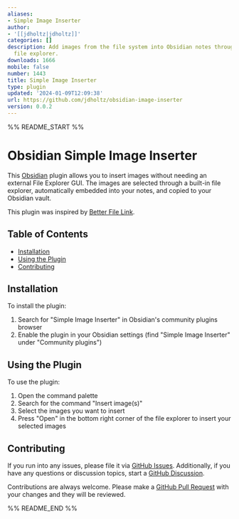 ```yaml
---
aliases:
- Simple Image Inserter
author:
- '[[jdholtz|jdholtz]]'
categories: []
description: Add images from the file system into Obsidian notes through a built-in
  file explorer.
downloads: 1666
mobile: false
number: 1443
title: Simple Image Inserter
type: plugin
updated: '2024-01-09T12:09:38'
url: https://github.com/jdholtz/obsidian-image-inserter
version: 0.0.2
---
```


%% README_START %%

# Obsidian Simple Image Inserter
This [Obsidian][0] plugin allows you to insert images without needing an external File Explorer GUI.
The images are selected through a built-in file explorer, automatically embedded into your notes,
and copied to your Obsidian vault.

This plugin was inspired by [Better File Link][1].

## Table of Contents
- [Installation](#installation)
- [Using the Plugin](#using-the-plugin)
- [Contributing](#contributing)


## Installation
To install the plugin:
1. Search for "Simple Image Inserter" in Obsidian's community plugins browser
2. Enable the plugin in your Obsidian settings (find "Simple Image Inserter" under "Community plugins")

## Using the Plugin
To use the plugin:
1. Open the command palette
2. Search for the command "Insert image(s)"
3. Select the images you want to insert
4. Press "Open" in the bottom right corner of the file explorer to insert your selected images

## Contributing
If you run into any issues, please file it via [GitHub Issues][2]. Additionally, if you
have any questions or discussion topics, start a [GitHub Discussion][3].

Contributions are always welcome. Please make a [GitHub Pull Request][4] with your changes and they will be reviewed.

[0]: https://obsidian.md/
[1]: https://github.com/marcjulianschwarz/obsidian-file-link
[2]: https://github.com/jdholtz/obsidian-image-inserter/issues/new/choose
[3]: https://github.com/jdholtz/obsidian-image-inserter/discussions/new/choose
[4]: https://github.com/jdholtz/obsidian-image-inserter/compare


%% README_END %%